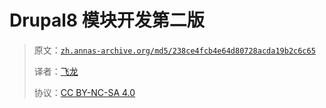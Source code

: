 # Drupal8 模块开发第二版

> 原文：[`zh.annas-archive.org/md5/238ce4fcb4e64d80728acda19b2c6c65`](https://zh.annas-archive.org/md5/238ce4fcb4e64d80728acda19b2c6c65)
> 
> 译者：[飞龙](https://github.com/wizardforcel)
> 
> 协议：[CC BY-NC-SA 4.0](http://creativecommons.org/licenses/by-nc-sa/4.0/)